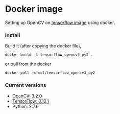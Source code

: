 # Docker image

Setting up OpenCV on [tensorflow image](gcr.io/tensorflow/tensorflow:0.12.1) using docker.


### Install
Build it (after copying the docker file),
```
docker build -t tensorflow_opencv3_py2 .
```
or pull from the docker
```
docker pull exfool/tensorflow_opencv3_py2
```

### Current versions
- [OpenCV: 3.2.0](https://github.com/Itseez/opencv/archive/3.2.0.zip)
- [TensorFlow: 0.12.1](gcr.io/tensorflow/tensorflow:0.12.1)
- Python: 2.7.6
